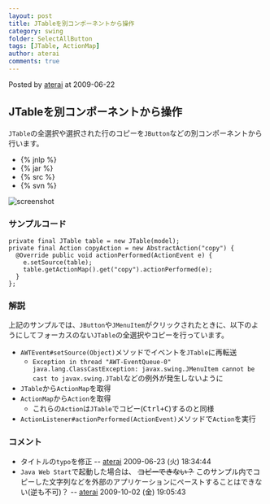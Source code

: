 ```yaml
---
layout: post
title: JTableを別コンポーネントから操作
category: swing
folder: SelectAllButton
tags: [JTable, ActionMap]
author: aterai
comments: true
---
```


Posted by [aterai](http://terai.xrea.jp/aterai.html) at 2009-06-22

## JTableを別コンポーネントから操作
`JTable`の全選択や選択された行のコピーを`JButton`などの別コンポーネントから行います。

- {% jnlp %}
- {% jar %}
- {% src %}
- {% svn %}

<!-- dummy comment line for breaking list -->

![screenshot](https://lh3.googleusercontent.com/_9Z4BYR88imo/TQTSx9pjE3I/AAAAAAAAAjU/kU0UU-PWKSI/s800/SelectAllButton.png)

### サンプルコード
<pre class="prettyprint"><code>private final JTable table = new JTable(model);
private final Action copyAction = new AbstractAction("copy") {
  @Override public void actionPerformed(ActionEvent e) {
    e.setSource(table);
    table.getActionMap().get("copy").actionPerformed(e);
  }
};
</code></pre>

### 解説
上記のサンプルでは、`JButton`や`JMenuItem`がクリックされたときに、以下のようにしてフォーカスのない`JTable`の全選択やコピーを行っています。

- `AWTEvent#setSource(Object)`メソッドでイベントを`JTable`に再転送
    - `Exception in thread "AWT-EventQueue-0" java.lang.ClassCastException: javax.swing.JMenuItem cannot be cast to javax.swing.JTabl`などの例外が発生しないように
- `JTable`から`ActionMap`を取得
- `ActionMap`から`Action`を取得
    - これらの`Action`は`JTable`でコピー(<kbd>Ctrl+C</kbd>)するのと同様
- `ActionListener#actionPerformed(ActionEvent)`メソッドで`Action`を実行

<!-- dummy comment line for breaking list -->

### コメント
- タイトルの`typo`を修正 -- [aterai](http://terai.xrea.jp/aterai.html) 2009-06-23 (火) 18:34:44
- `Java Web Start`で起動した場合は、 ~~コピーできない？~~ このサンプル内でコピーした文字列などを外部のアプリケーションにペーストすることはできない(逆も不可)？ -- [aterai](http://terai.xrea.jp/aterai.html) 2009-10-02 (金) 19:05:43

<!-- dummy comment line for breaking list -->

